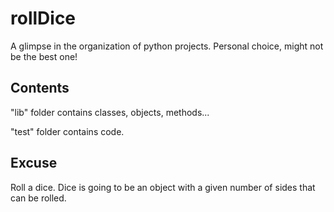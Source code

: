 # rollDice
A glimpse in the organization of python projects. Personal choice, might not be the best one!

## Contents
"lib" folder contains classes, objects, methods... 

"test" folder contains code.

## Excuse
Roll a dice. Dice is going to be an object with a given number of sides that can be rolled. 
